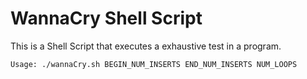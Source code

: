 # WannaCry Shell Script

This is a Shell Script that executes a exhaustive test in a program.

```console
Usage: ./wannaCry.sh BEGIN_NUM_INSERTS END_NUM_INSERTS NUM_LOOPS
```